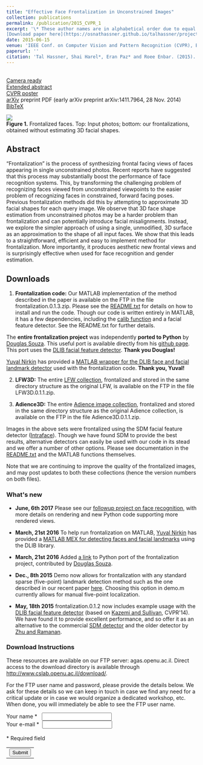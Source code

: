 ```yaml
---
title: "Effective Face Frontalization in Unconstrained Images"
collection: publications
permalink: /publication/2015_CVPR_1
excerpt: '\* These author names are in alphabetical order due to equal contribution.<br/><br/>
[Download paper here](https://osnathassner.github.io/talhassner/projects/frontalize/CVPR2015_frontalize.pdf)'
date: 2015-06-15
venue: 'IEEE Conf. on Computer Vision and Pattern Recognition (CVPR), Boston'
paperurl: ''
citation: 'Tal Hassner, Shai Harel*, Eran Paz* and Roee Enbar. (2015). &quot;Effective Face Frontalization in Unconstrained Images.&quot; <i>IEEE Conf. on Computer Vision and Pattern Recognition (CVPR), Boston</i>.'
---
```


<br/>[Camera ready](https://osnathassner.github.io/talhassner/projects/frontalize/frontalize.pdf)
<br/>[Extended abstract](https://osnathassner.github.io/talhassner/projects/frontalize/frontalize_abstract.pdf)
<br/>[CVPR poster](https://osnathassner.github.io/talhassner/projects/frontalize/hassner_et_al_cvpr15_poster.pdf)
<br/>[arXiv](https://arxiv.org/abs/1411.7964) preprint PDF (early arXiv preprint arXiv:1411.7964, 28 Nov. 2014)
<br/>[BibTeX](https://osnathassner.github.io/talhassner/projects/frontalize/BibTeX.txt)


<img src='https://osnathassner.github.io/talhassner/projects/frontalize/teaser_e.jpg'> 
<br/><b>Figure 1.</b> Frontalized faces. Top: Input photos; bottom: our frontalizations, obtained without estimating 3D facial shapes.

Abstract
------
“Frontalization” is the process of synthesizing frontal facing views of faces appearing in single unconstrained photos. Recent reports have suggested that this process may substantially boost the performance of face recognition systems. This, by transforming the challenging problem of recognizing faces viewed from unconstrained viewpoints to the easier problem of recognizing faces in constrained, forward facing poses. Previous frontalization methods did this by attempting to approximate 3D facial shapes for each query image. We observe that 3D face shape estimation from unconstrained photos may be a harder problem than frontalization and can potentially introduce facial misalignments. Instead, we explore the simpler approach of using a single, unmodified, 3D surface as an approximation to the shape of all input faces. We show that this leads to a straightforward, efficient and easy to implement method for frontalization. More importantly, it produces aesthetic new frontal views and is surprisingly effective when used for face recognition and gender estimation.


Downloads
------
  1. <b>Frontalization code:</b> Our MATLAB implementation of the method described in the paper is available on the FTP in the file frontalization.0.1.3.zip. Please see the [README.txt](https://osnathassner.github.io/talhassner/projects/frontalize/README.txt) for details on how to install and run the code. Though our code is written entirely in MATLAB, it has a few dependencies, including the [calib function](https://osnathassner.github.io/talhassner/projects/poses) and a facial feature detector. See the README.txt for further details.

The <b>entire frontalization project</b> was independently <b>ported to Python</b> by [Douglas Souza](mailto:douglas.souza.002@acad.pucrs.br). This useful port is available directly from his [github page](https://github.com/dougsouza/face-frontalization). This port uses the [DLIB facial feature detector](http://blog.dlib.net/2014/08/real-time-face-pose-estimation.html). <b>Thank you Douglas!</b>

[Yuval Nirkin](https://github.com/YuvalNirkin) has provided a [MATLAB wrapper for the DLIB face and facial landmark detector](https://github.com/YuvalNirkin/find_face_landmarks) used with the frontalization code. <b>Thank you, Yuval! </b>

2. <b>LFW3D:</b> The entire [LFW collection](http://vis-www.cs.umass.edu/lfw/), frontalized and stored in the same directory structure as the original LFW, is available on the FTP in the file LFW3D.0.1.1.zip.  

3. <b>Adience3D:</b> The entire [Adience image collection](https://www.openu.ac.il/home/hassner/Adience/data.html#agegender), frontalized and stored in the same directory structure as the original Adience collection, is available on the FTP in the file Adience3D.0.1.1.zip.

Images in the above sets were frontalized using the SDM facial feature detector ([Intraface](http://www.humansensing.cs.cmu.edu/intraface/)). Though we have found SDM to provide the best results, alternative detectors can easily be used with our code in its stead and we offer a number of other options. Please see documentation in the [README.txt](https://osnathassner.github.io/talhassner/projects/frontalize/README.txt) and the MATLAB functions themselves. 

Note that we are continuing to improve the quality of the frontalized images, and may post updates to both these collections (hence the version numbers on both files).

### What's new
- <b>June, 6th 2017</b>
Please see our [followup project on face recognition](https://osnathassner.github.io/talhassner/publication/2016_ECCV_1), with more details on rendering and new Python code supporting more rendered views.

- <b>March, 21st 2016</b>
To help run frontalization on MATLAB, [Yuval Nirkin](https://github.com/YuvalNirkin) has provided a [MATLAB MEX for detecting faces and facial landmarks](https://github.com/YuvalNirkin/find_face_landmarks) using the DLIB library.

- <b>March, 21st 2016</b>
Added [a link](https://github.com/dougsouza/face-frontalization) to Python port of the frontalization project, contributed by [Douglas Souza](douglas.souza.002@acad.pucrs.br). 

- <b>Dec., 8th 2015</b>
Demo now allows for frontalization with any standard sparse (five-point) landmark detection method such as the one described in our recent paper [here](http://arxiv.org/abs/1511.04031). Choosing this option in demo.m currently allows for manual five-point localization. 

- <b>May, 18th 2015</b>
frontalization.0.1.2 now includes example usage with the [DLIB facial feature detector](http://blog.dlib.net/2014/08/real-time-face-pose-estimation.html) (based on [Kazemi and Sullivan](http://www.cv-foundation.org/openaccess/content_cvpr_2014/papers/Kazemi_One_Millisecond_Face_2014_CVPR_paper.pdf), CVPR'14). We have found it to provide excellent performance, and so offer it as an alternative to the commercial [SDM detector](http://www.humansensing.cs.cmu.edu/intraface/download_functions_matlab.html) and the older detector by [Zhu and Ramanan](http://www.ics.uci.edu/~xzhu/face/). 

### Download Instructions
These resources are available on our FTP server: agas.openu.ac.il. Direct access to the download directory is available through http://www.cslab.openu.ac.il/download/. 

For the FTP user name and password, please provide the details below. We ask for these details so we can keep in touch in case we find any need for a critical update or in case we would organize a dedicated workshop, etc. When done, you will immediately be able to see the FTP user name. 

<form action="https://docs.google.com/forms/d/1E5AX7S6pbvNsl2S9hazsN75WN7f813JBzWQR-_2SmNI/formResponse" method="POST" id="ss-form" target="_self" onsubmit="">
                            <ol role="list" class="ss-question-list" style="padding-left: 0">
                                <div class="ss-form-question errorbox-good" role="listitem">
                                    <div dir="ltr" class="ss-item ss-item-required ss-text">
                                        <div class="ss-form-entry">
                                            <label class="ss-q-item-label" for="entry_1779840249">
                                                <div class="ss-q-title">
                                                    Your name
                                                    <label for="itemView.getDomIdToLabel()" aria-label="(Required field)">
                                                    </label>
                                                    <span class="ss-required-asterisk">*&nbsp;&nbsp; </span>
                                                    <input type="text" name="entry.1779840249" value="" class="ss-q-short" id="entry_1779840249" dir="auto" aria-label="Your name " aria-required="true" required="" title=""></div>
                                            </label>
                                        </div>
                                    </div>
                                </div>
                                <div class="ss-form-question errorbox-good" role="listitem">
                                    <div dir="ltr" class="ss-item ss-item-required ss-text">
                                        <div class="ss-form-entry">
                                            <label class="ss-q-item-label" for="entry_301328552">
                                                <div class="ss-q-title">
                                                    Your e-mail
                                                    <label for="itemView.getDomIdToLabel()" aria-label="(Required field)">
                                                    </label>
                                                    <span class="ss-required-asterisk">*&nbsp; </span>
                                                    <input type="text" name="entry.301328552" value="" class="ss-q-short" id="entry_301328552" dir="auto" aria-label="Your e-mail  " aria-required="true" required="" title=""></div>
                                            </label>
                                        </div>
                                    </div>
                                </div>
                                <br>
                                * Required field
                                <br>
                                <input type="hidden" name="draftResponse" value="[,,&quot;-7148573684254473238&quot;]">
                                <input type="hidden" name="pageHistory" value="0">
                                <input type="hidden" name="fbzx" value="-7148573684254473238">
                                <div class="ss-item ss-navigate">
                                    <table id="navigation-table">
                                        <tbody>
                                            <tr>
                                                <td class="ss-form-entry goog-inline-block" id="navigation-buttons" dir="ltr">
                                                    <input type="submit" name="submit" value="Submit" id="ss-submit">
                                                </td>
                                            </tr>
                                        </tbody>
                                    </table>
                                </div>
                            </ol>
                            </form>

